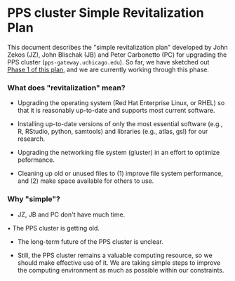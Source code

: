 # PPS cluster Simple Revitalization Plan
 
This document describes the "simple revitalization plan" developed by
John Zekos (JZ), John Blischak (JB) and Peter Carbonetto (PC) for
upgrading the PPS cluster (`pps-gateway.uchicago.edu`). So far, we
have sketched out [Phase 1 of this plan](phase-1.md), and we are
currently working through this phase.

### What does "revitalization" mean?

+ Upgrading the operating system (Red Hat Enterprise Linux, or RHEL)
so that it is reasonably up-to-date and supports most current
software.

+ Installing up-to-date versions of only the most essential software
(e.g., R, RStudio, python, samtools) and libraries (e.g., atlas, gsl)
for our research.

+ Upgrading the networking file system (gluster) in an effort to
optimize peformance.

+ Cleaning up old or unused files to (1) improve file system
performance, and (2) make space available for others to use.

### Why "simple"?

+ JZ, JB and PC don't have much time.

• The PPS cluster is getting old.

+ The long-term future of the PPS cluster is unclear.

+ Still, the PPS cluster remains a valuable computing resource, so we
should make effective use of it. We are taking simple steps to improve
the computing environment as much as possible within our constraints.
